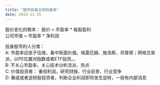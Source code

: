 ```yaml
---
title: "股市安身立命的根本"
date: 2019-11-25
---
```


股价变化的根本： 
股价 = 市盈率 * 每股盈利  
公司市值 = 市盈率 * 净利润  

投身股市的人分类：   
A: 市盈率远低于估值，看中账面价值。格雷厄姆、施洛斯、邓普顿；网格交易派，以PE位置对指数或者ETF投资。。  
B: 不关心市盈率，关心技术分析流派、热点  
C: 价值投资者： 重视利润，研究财报、行业前景、行业竞争  
D: 重组或者逆转股投资者，判断企业利润即将发生逆转，一般有内部消息  


